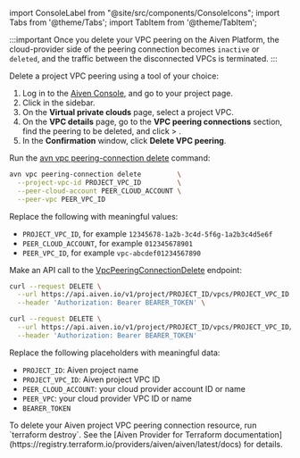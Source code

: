 import ConsoleLabel from "@site/src/components/ConsoleIcons";
import Tabs from '@theme/Tabs';
import TabItem from '@theme/TabItem';

:::important
Once you delete your VPC peering on the Aiven Platform, the cloud-provider side of the
peering connection becomes `inactive` or `deleted`, and the traffic between the disconnected
VPCs is terminated.
:::

Delete a project VPC peering using a tool of your choice:

<Tabs groupId="group1">
<TabItem value="console" label="Aiven Console" default>

1. Log in to the [Aiven Console](https://console.aiven.io/), and go to your project page.
1. Click <ConsoleLabel name="vpcs"/> in the sidebar.
1. On the **Virtual private clouds** page, select a project VPC.
1. On the **VPC details** page, go to the **VPC peering connections** section,
   find the peering to be deleted, and click <ConsoleLabel name="actions"/> >
   <ConsoleLabel name="delete"/>.
1. In the **Confirmation** window, click **Delete VPC peering**.

</TabItem>
<TabItem value="cli" label="Aiven CLI">

Run the
[avn vpc peering-connection delete](/docs/tools/cli/vpc#avn-vpc-peering-connection-delete)
command:

```bash
avn vpc peering-connection delete         \
  --project-vpc-id PROJECT_VPC_ID         \
  --peer-cloud-account PEER_CLOUD_ACCOUNT \
  --peer-vpc PEER_VPC_ID
```

Replace the following with meaningful values:

- `PROJECT_VPC_ID`, for example `12345678-1a2b-3c4d-5f6g-1a2b3c4d5e6f`
- `PEER_CLOUD_ACCOUNT`, for example `012345678901`
- `PEER_VPC_ID`, for example `vpc-abcdef01234567890`

</TabItem>
<TabItem value="api" label="Aiven API">

Make an API call to the
[VpcPeeringConnectionDelete](https://api.aiven.io/doc/#tag/Project/operation/VpcPeeringConnectionDelete)
endpoint:

```bash
curl --request DELETE \
  --url https://api.aiven.io/v1/project/PROJECT_ID/vpcs/PROJECT_VPC_ID \
  --header 'Authorization: Bearer BEARER_TOKEN' \
```

```bash
curl --request DELETE \
  --url https://api.aiven.io/v1/project/PROJECT_ID/vpcs/PROJECT_VPC_ID/peering-connections/peer-accounts/PEER_CLOUD_ACCOUNT/peer-vpcs/PEER_VPC \
  --header 'Authorization: Bearer BEARER_TOKEN'
```

Replace the following placeholders with meaningful data:

- `PROJECT_ID`: Aiven project name
- `PROJECT_VPC_ID`: Aiven project VPC ID
- `PEER_CLOUD_ACCOUNT`: your cloud provider account ID or name
- `PEER_VPC`: your cloud provider VPC ID or name
- `BEARER_TOKEN`

</TabItem>
<TabItem value="tf" label="Aiven Provider for Terraform">
To delete your Aiven project VPC peering connection resource, run `terraform destroy`.
See the
[Aiven Provider for Terraform documentation](https://registry.terraform.io/providers/aiven/aiven/latest/docs)
for details.
</TabItem>
</Tabs>
